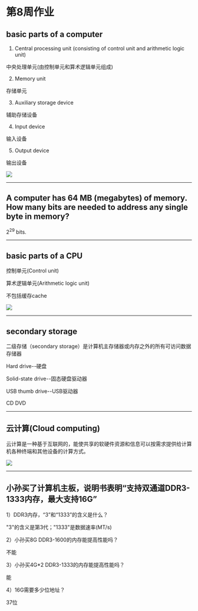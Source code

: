 # 第8周作业

## basic parts of a computer

1. Central processing unit (consisting of control unit and arithmetic logic unit)

中央处理单元(由控制单元和算术逻辑单元组成)

2. Memory unit

存储单元

3. Auxiliary storage device

辅助存储设备

4. Input device

输入设备

5. Output device

输出设备

![](https://upload.wikimedia.org/wikipedia/commons/thumb/8/84/Von_Neumann_architecture.svg/420px-Von_Neumann_architecture.svg.png)

---

## A computer has 64 MB (megabytes) of memory. How many bits are needed to address any single byte in memory?

2<sup>29</sup> bits.

---

## basic parts of a CPU

控制单元(Control unit)

算术逻辑单元(Arithmetic logic unit)

不包括缓存cache

![](https://upload.wikimedia.org/wikipedia/commons/thumb/d/d8/ABasicComputer.gif/370px-ABasicComputer.gif)

---

## secondary storage

二级存储（secondary storage）是计算机主存储器或内存之外的所有可访问数据存储器

Hard drive--硬盘

Solid-state drive--固态硬盘驱动器

USB thumb drive--USB驱动器

CD DVD

---

## 云计算(Cloud computing)

云计算是一种基于互联网的，能使共享的软硬件资源和信息可以按需求提供给计算机各种终端和其他设备的计算方式。

![](https://upload.wikimedia.org/wikipedia/commons/thumb/b/b5/Cloud_computing.svg/600px-Cloud_computing.svg.png)

---

## 小孙买了计算机主板，说明书表明“支持双通道DDR3-1333内存，最大支持16G”

1）DDR3内存，“3”和“1333”的含义是什么？

"3"的含义是第3代；"1333"是数据速率(MT/s)

2）小孙买8G DDR3-1600的内存能提高性能吗？

不能

3）小孙买4G*2 DDR3-1333的内存能提高性能吗？

能

4）16G需要多少位地址？

37位